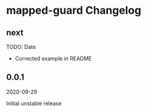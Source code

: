 # mapped-guard Changelog

<!-- markdownlint-disable no-trailing-punctuation -->

## next

TODO: Date

* Corrected example in README

## 0.0.1

2020-09-29

Initial unstable release
